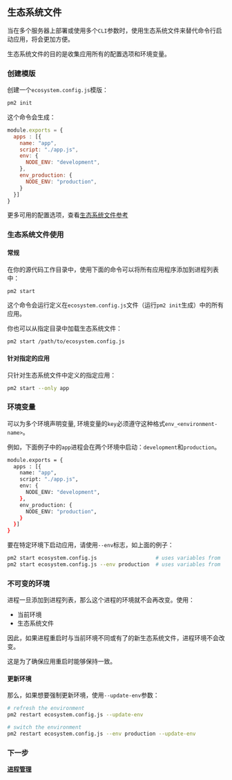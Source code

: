 ## 生态系统文件

当在多个服务器上部署或使用多个`CLI`参数时，使用生态系统文件来替代命令行启动应用，将会更加方便。

生态系统文件的目的是收集应用所有的配置选项和环境变量。

### 创建模版
创建一个`ecosystem.config.js`模版：
```bash
pm2 init
```

这个命令会生成：
```javascript
module.exports = {
  apps : [{
    name: "app",
    script: "./app.js",
    env: {
      NODE_ENV: "development",
    },
    env_production: {
      NODE_ENV: "production",
    }
  }]
}
```

更多可用的配置选项，查看[生态系统文件参考]()

### 生态系统文件使用
#### 常规
在你的源代码工作目录中，使用下面的命令可以将所有应用程序添加到进程列表中：
```bash
pm2 start
```

这个命令会运行定义在`ecosystem.config.js`文件（运行`pm2 init`生成）中的所有应用。

你也可以从指定目录中加载生态系统文件：
```bash
pm2 start /path/to/ecosystem.config.js
```

#### 针对指定的应用
只针对生态系统文件中定义的指定应用：
```bash
pm2 start --only app
```
### 环境变量
可以为多个环境声明变量, 环境变量的`key`必须遵守这种格式`env_<environment-name>`。

例如，下面例子中的`app`进程会在两个环境中启动：`development`和`production`。

```bash
module.exports = {
  apps : [{
    name: "app",
    script: "./app.js",
    env: {
      NODE_ENV: "development",
    },
    env_production: {
      NODE_ENV: "production",
    }
  }]
}
```
要在特定环境下启动应用，请使用`--env`标志，如上面的例子：
```bash
pm2 start ecosystem.config.js                   # uses variables from `env`
pm2 start ecosystem.config.js --env production  # uses variables from `env_production`
```

### 不可变的环境
进程一旦添加到进程列表，那么这个进程的环境就不会再改变。使用：
- 当前环境
- 生态系统文件

因此，如果进程重启时与当前环境不同或有了的新生态系统文件，进程环境不会改变。

这是为了确保应用重启时能够保持一致。

#### 更新环境
那么，如果想要强制更新环境，使用`--update-env`参数：
```bash
# refresh the environment
pm2 restart ecosystem.config.js --update-env

# switch the environment
pm2 restart ecosystem.config.js --env production --update-env
```

### 下一步

**[进程管理](process_management.md)**